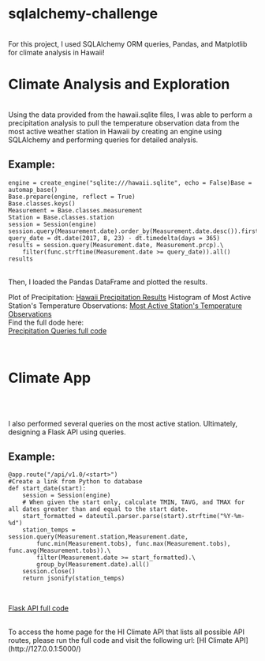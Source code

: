 # sqlalchemy-challenge

<br>
For this project, I used SQLAlchemy ORM queries, Pandas, and Matplotlib for climate analysis in Hawaii!
<br>

# Climate Analysis and Exploration
<br>
Using the data provided from the hawaii.sqlite files, I was able to perform a precipitation analysis to pull the temperature observation data from the most active weather station in Hawaii by creating an engine using SQLAlchemy and performing queries for detailed analysis.
<br>

## Example:

```
engine = create_engine("sqlite:///hawaii.sqlite", echo = False)Base = automap_base()
Base.prepare(engine, reflect = True)
Base.classes.keys()
Measurement = Base.classes.measurement
Station = Base.classes.station
session = Session(engine)
session.query(Measurement.date).order_by(Measurement.date.desc()).first()
query_date = dt.date(2017, 8, 23) - dt.timedelta(days = 365)
results = session.query(Measurement.date, Measurement.prcp).\
    filter(func.strftime(Measurement.date >= query_date)).all()
results
````

<br>
Then, I loaded the Pandas DataFrame and plotted the results.
<br>

Plot of Precipitation:
[Hawaii Precipitation Results](https://github.com/yperez0914/sqlalchemy-challenge/blob/main/precipitation.png)
Histogram of Most Active Station's Temperature Observations:
[Most Active Station's Temperature Observations](https://github.com/yperez0914/sqlalchemy-challenge/blob/main/Active_Station_Temp.png)
<br>
Find the full dode here: <br>
[Precipitation Queries full code](https://github.com/yperez0914/sqlalchemy-challenge/blob/main/HI_Climate.ipynb)
<br>


<br>

# Climate App
<br>
<br>

I also performed several queries on the most active station. Ultimately, designing a Flask API using queries.
<br>

## Example: 

```
@app.route("/api/v1.0/<start>")
#Create a link from Python to database
def start_date(start):
    session = Session(engine)
    # When given the start only, calculate TMIN, TAVG, and TMAX for all dates greater than and equal to the start date.
    start_formatted = dateutil.parser.parse(start).strftime("%Y-%m-%d")
    station_temps = session.query(Measurement.station,Measurement.date,
        func.min(Measurement.tobs), func.max(Measurement.tobs), func.avg(Measurement.tobs)).\
        filter(Measurement.date >= start_formatted).\
        group_by(Measurement.date).all()
    session.close()
    return jsonify(station_temps)
````

<br>

[Flask API full code](https://github.com/yperez0914/sqlalchemy-challenge/blob/main/app.py)

<br>
To access the home page for the HI Climate API that lists all possible API routes, please run the full code and visit the following url:
[HI Climate API](http://127.0.0.1:5000/)
<br>